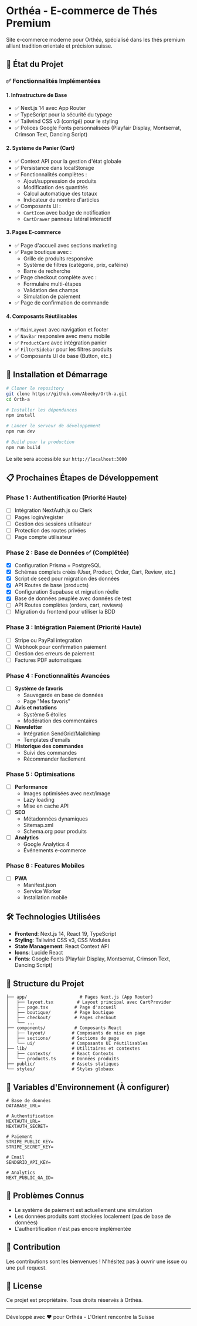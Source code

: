 # Orthéa - E-commerce de Thés Premium

Site e-commerce moderne pour Orthéa, spécialisé dans les thés premium alliant tradition orientale et précision suisse.

## 🌟 État du Projet

### ✅ Fonctionnalités Implémentées

#### 1. **Infrastructure de Base**
- ✅ Next.js 14 avec App Router
- ✅ TypeScript pour la sécurité du typage
- ✅ Tailwind CSS v3 (corrigé) pour le styling
- ✅ Polices Google Fonts personnalisées (Playfair Display, Montserrat, Crimson Text, Dancing Script)

#### 2. **Système de Panier (Cart)**
- ✅ Context API pour la gestion d'état globale
- ✅ Persistance dans localStorage
- ✅ Fonctionnalités complètes :
  - Ajout/suppression de produits
  - Modification des quantités
  - Calcul automatique des totaux
  - Indicateur du nombre d'articles
- ✅ Composants UI :
  - `CartIcon` avec badge de notification
  - `CartDrawer` panneau latéral interactif

#### 3. **Pages E-commerce**
- ✅ Page d'accueil avec sections marketing
- ✅ Page boutique avec :
  - Grille de produits responsive
  - Système de filtres (catégorie, prix, caféine)
  - Barre de recherche
- ✅ Page checkout complète avec :
  - Formulaire multi-étapes
  - Validation des champs
  - Simulation de paiement
- ✅ Page de confirmation de commande

#### 4. **Composants Réutilisables**
- ✅ `MainLayout` avec navigation et footer
- ✅ `NavBar` responsive avec menu mobile
- ✅ `ProductCard` avec intégration panier
- ✅ `FilterSidebar` pour les filtres produits
- ✅ Composants UI de base (Button, etc.)

## 🚀 Installation et Démarrage

```bash
# Cloner le repository
git clone https://github.com/Abeeby/Orth-a.git
cd Orth-a

# Installer les dépendances
npm install

# Lancer le serveur de développement
npm run dev

# Build pour la production
npm run build
```

Le site sera accessible sur `http://localhost:3000`

## 📋 Prochaines Étapes de Développement

### Phase 1 : Authentification (Priorité Haute)
- [ ] Intégration NextAuth.js ou Clerk
- [ ] Pages login/register
- [ ] Gestion des sessions utilisateur
- [ ] Protection des routes privées
- [ ] Page compte utilisateur

### Phase 2 : Base de Données ✅ (Complétée)
- [x] Configuration Prisma + PostgreSQL
- [x] Schémas complets créés (User, Product, Order, Cart, Review, etc.)
- [x] Script de seed pour migration des données
- [x] API Routes de base (products)
- [x] Configuration Supabase et migration réelle
- [x] Base de données peuplée avec données de test
- [ ] API Routes complètes (orders, cart, reviews)
- [ ] Migration du frontend pour utiliser la BDD

### Phase 3 : Intégration Paiement (Priorité Haute)
- [ ] Stripe ou PayPal integration
- [ ] Webhook pour confirmation paiement
- [ ] Gestion des erreurs de paiement
- [ ] Factures PDF automatiques

### Phase 4 : Fonctionnalités Avancées
- [ ] **Système de favoris**
  - Sauvegarde en base de données
  - Page "Mes favoris"
- [ ] **Avis et notations**
  - Système 5 étoiles
  - Modération des commentaires
- [ ] **Newsletter**
  - Intégration SendGrid/Mailchimp
  - Templates d'emails
- [ ] **Historique des commandes**
  - Suivi des commandes
  - Récommander facilement

### Phase 5 : Optimisations
- [ ] **Performance**
  - Images optimisées avec next/image
  - Lazy loading
  - Mise en cache API
- [ ] **SEO**
  - Métadonnées dynamiques
  - Sitemap.xml
  - Schema.org pour produits
- [ ] **Analytics**
  - Google Analytics 4
  - Événements e-commerce

### Phase 6 : Features Mobiles
- [ ] **PWA**
  - Manifest.json
  - Service Worker
  - Installation mobile

## 🛠️ Technologies Utilisées

- **Frontend**: Next.js 14, React 19, TypeScript
- **Styling**: Tailwind CSS v3, CSS Modules
- **State Management**: React Context API
- **Icons**: Lucide React
- **Fonts**: Google Fonts (Playfair Display, Montserrat, Crimson Text, Dancing Script)

## 📂 Structure du Projet

```
├── app/                    # Pages Next.js (App Router)
│   ├── layout.tsx         # Layout principal avec CartProvider
│   ├── page.tsx          # Page d'accueil
│   ├── boutique/         # Page boutique
│   ├── checkout/         # Pages checkout
│   └── ...
├── components/           # Composants React
│   ├── layout/          # Composants de mise en page
│   ├── sections/        # Sections de page
│   └── ui/              # Composants UI réutilisables
├── lib/                 # Utilitaires et contextes
│   ├── contexts/        # React Contexts
│   └── products.ts      # Données produits
├── public/              # Assets statiques
└── styles/              # Styles globaux
```

## 🔧 Variables d'Environnement (À configurer)

```env
# Base de données
DATABASE_URL=

# Authentification
NEXTAUTH_URL=
NEXTAUTH_SECRET=

# Paiement
STRIPE_PUBLIC_KEY=
STRIPE_SECRET_KEY=

# Email
SENDGRID_API_KEY=

# Analytics
NEXT_PUBLIC_GA_ID=
```

## 🐛 Problèmes Connus

- Le système de paiement est actuellement une simulation
- Les données produits sont stockées localement (pas de base de données)
- L'authentification n'est pas encore implémentée

## 🤝 Contribution

Les contributions sont les bienvenues ! N'hésitez pas à ouvrir une issue ou une pull request.

## 📝 License

Ce projet est propriétaire. Tous droits réservés à Orthéa.

---

Développé avec ❤️ pour Orthéa - L'Orient rencontre la Suisse
